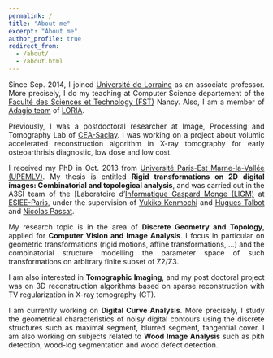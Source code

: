 ```yaml
---
permalink: /
title: "About me"
excerpt: "About me"
author_profile: true
redirect_from: 
  - /about/
  - /about.html
---
```

<p align="justify">
Since Sep. 2014, I joined <a href=https://www.univ-lorraine.fr/>Université de Lorraine</a> as an associate professor. More precisely, I do my teaching at Computer Science departement of the <a href=https://fst.univ-lorraine.fr/>Faculté des Sciences et Technology (FST)</a> Nancy. Also, I am a member of <a href=https://adagio.loria.fr/>Adagio team</a> of <a href=https://www.loria.fr>LORIA</a>.
</p>

<p align="justify">
Previously, I was a postdoctoral researcher at Image, Processing and Tomography Lab of <a href=https://www.cea.fr/paris-saclay/Pages/Accueil.aspx>CEA-Saclay</a>. I was working on a project about volumic accelerated reconstruction algorithm in X-ray tomography for early osteoarthrisis diagnostic, low dose and low cost.
</p>

<p align="justify">
I received my PhD in Oct. 2013 from <a href=https://www.paris-est-sup.fr/>Université Paris-Est Marne-la-Vallée (UPEMLV)</a>. My thesis is entitled <strong>Rigid transformations on 2D digital images: Combinatorial and topological analysis</strong>, and was carried out in the A3SI team of the [Laboratoire d’<a href=https://siteigm.univ-mlv.fr/>Informatique Gaspard Monge (LIGM)</a> at <a href=https://www.esiee.fr/>ESIEE-Paris</a>, under the supervision of <a href=https://kenmochi.users.greyc.fr>Yukiko Kenmochi</a> and <a href=https://hugues-talbot.github.io/>Hugues Talbot</a> and <a href=http://crestic.univ-reims.fr/membre/1542-nicolas-passat>Nicolas Passat</a>.
</p>

<p align="justify">
My research topic is in the area of <strong>Discrete Geometry and Topology</strong>, applied for <strong>Computer Vision and Image Analysis</strong>. I focus in particular on geometric transformations (rigid motions, affine transformations, ...) and the combinatorial structure modelling the parameter space of such transformations on arbitrary finite subset of Z2/Z3.
</p>

<p align="justify">
I am also interested in <strong>Tomographic Imaging</strong>, and my post doctoral project was on 3D reconstruction algorithms based on sparse reconstruction with TV regularization in X-ray tomography (CT).
</p>

<p align="justify">
I am currently working on <strong>Digital Curve Analysis</strong>. More precisely, I study the geometrical characteristics of noisy digital contours using the discrete structures such as maximal segment, blurred segment, tangential cover.
I am also working on subjects related to <strong>Wood Image Analysis</strong> such as pith detection, wood-log segmentation and wood defect detection.
</p>

